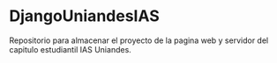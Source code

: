 # DjangoUniandesIAS
Repositorio para almacenar el proyecto de la pagina web y servidor del capitulo estudiantil IAS Uniandes. 
